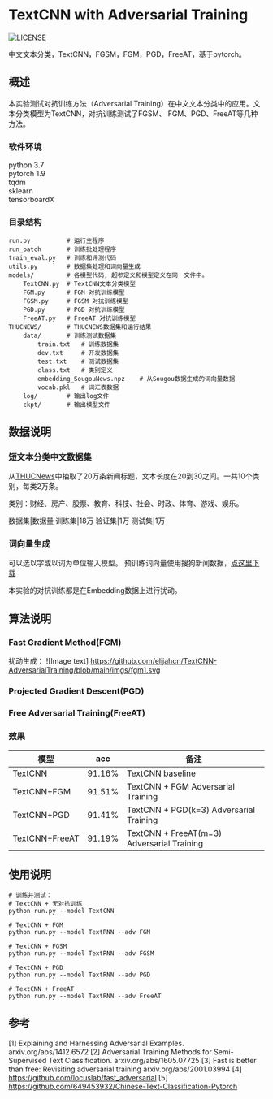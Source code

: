 # TextCNN with Adversarial Training
[![LICENSE](https://img.shields.io/badge/license-Anti%20996-blue.svg)](https://github.com/elijahcn/TextCNN-AdversarialTraining/blob/main/LICENSE)

中文文本分类，TextCNN，FGSM，FGM，PGD，FreeAT，基于pytorch。

## 概述
本实验测试对抗训练方法（Adversarial Training）在中文文本分类中的应用。文本分类模型为TextCNN，对抗训练测试了FGSM、 FGM、PGD、FreeAT等几种方法。 

### 软件环境
python 3.7  
pytorch 1.9  
tqdm  
sklearn  
tensorboardX

### 目录结构
    run.py          # 运行主程序
    run_batch       # 训练批处理程序
    train_eval.py   # 训练和评测代码
    utils.py    `   # 数据集处理和词向量生成
    models/         # 各模型代码, 超参定义和模型定义在同一文件中。  
        TextCNN.py  # TextCNN文本分类模型
        FGM.py      # FGM 对抗训练模型
        FGSM.py     # FGSM 对抗训练模型
        PGD.py      # PGD 对抗训练模型
        FreeAT.py   # FreeAT 对抗训练模型
    THUCNEWS/       # THUCNEWS数据集和运行结果
        data/       # 训练测试数据集
            train.txt   # 训练数据集
            dev.txt     # 开发数据集
            test.txt    # 测试数据集
            class.txt   # 类别定义
            embedding_SougouNews.npz    # 从Sougou数据生成的词向量数据
            vocab.pkl   # 词汇表数据
        log/        # 输出log文件
        ckpt/       # 输出模型文件

## 数据说明

### 短文本分类中文数据集
从[THUCNews](http://thuctc.thunlp.org/)中抽取了20万条新闻标题，文本长度在20到30之间。一共10个类别，每类2万条。

类别：财经、房产、股票、教育、科技、社会、时政、体育、游戏、娱乐。

数据集|数据量
训练集|18万
验证集|1万
测试集|1万

### 词向量生成
可以选以字或以词为单位输入模型。
预训练词向量使用搜狗新闻数据，[点这里下载](https://pan.baidu.com/s/14k-9jsspp43ZhMxqPmsWMQ)  

本实验的对抗训练都是在Embedding数据上进行扰动。

## 算法说明

### Fast Gradient Method(FGM)
扰动生成：
![Image text] https://github.com/elijahcn/TextCNN-AdversarialTraining/blob/main/imgs/fgm1.svg

### Projected Gradient Descent(PGD)

### Free Adversarial Training(FreeAT)

### 效果

模型|acc|备注
--|--|--
TextCNN|91.16%|TextCNN baseline
TextCNN+FGM|91.51%|TextCNN + FGM Adversarial Training 
TextCNN+PGD|91.41%|TextCNN + PGD(k=3) Adversarial Training 
TextCNN+FreeAT|91.19%|TextCNN + FreeAT(m=3) Adversarial Training 


## 使用说明
```
# 训练并测试：
# TextCNN + 无对抗训练
python run.py --model TextCNN

# TextCNN + FGM
python run.py --model TextRNN --adv FGM

# TextCNN + FGSM
python run.py --model TextRNN --adv FGSM

# TextCNN + PGD
python run.py --model TextRNN --adv PGD

# TextCNN + FreeAT
python run.py --model TextRNN --adv FreeAT
```


## 参考
[1] Explaining and Harnessing Adversarial Examples.
    arxiv.org/abs/1412.6572
[2] Adversarial Training Methods for Semi-Supervised Text Classification.
    arxiv.org/abs/1605.07725
[3] Fast is better than free: Revisiting adversarial training
    arxiv.org/abs/2001.03994
[4] https://github.com/locuslab/fast_adversarial
[5] https://github.com/649453932/Chinese-Text-Classification-Pytorch
